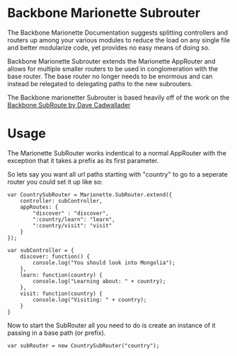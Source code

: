 Backbone Marionette Subrouter
=============================

The Backbone Marionette Documentation suggests splitting controllers and routers up among your various modules to reduce the load on any single file and better modularize code, yet provides no easy means of doing so.

Backbone Marionette Subrouter extends the Marionette AppRouter and allows for multiple smaller routers to be used in conglomeration with the base router. The base router no longer needs to be enormous and can instead be relegated to delegating paths to the new subrouters.

The Backbone marionetter Subrouter is based heavily off of the work on the [Backbone SubRoute by Dave Cadwallader](https://github.com/ModelN/backbone.subroute)

Usage
=====

The Marionette SubRouter works indentical to a normal AppRouter with the exception that it takes a prefix as its first parameter.

So lets say you want all url paths starting with "country" to go to a seperate router you could set it up like so:

    var CountrySubRouter = Marionette.SubRouter.extend({
  	  	controller: subController,
		appRoutes: {
			"discover" : "discover",
			":country/learn": "learn",
			":country/visit": "visit"
		}
	});
  
    var subController = {
  	    discover: function() {
			console.log("You should look into Mongolia");
		},
		learn: function(country) {
			console.log("Learning about: " + country);
		},
		visit: function(country) {
			console.log("Visiting: " + country);
		}
	}
  
Now to start the SubRouter all you need to do is create an instance of it passing in a base path (or prefix).

    var subRouter = new CountrySubRouter("country");
